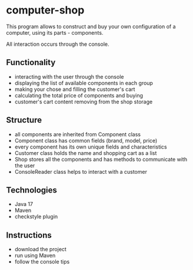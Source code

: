 # computer-shop

This program allows to construct and buy your own configuration of a computer,
using its parts - components.

All interaction occurs through the console.

## Functionality
 - interacting with the user through the console
 - displaying the list of available components in each group
 - making your chose and filling the customer's cart
 - calculating the total price of components and buying
 - customer's cart content removing from the shop storage

## Structure
- all components are inherited from Component class
- Component class has common fields (brand, model, price)
- every component has its own unique fields and characteristics
- Customer class holds the name and shopping cart as a list
- Shop stores all the components and has methods to communicate with the user
- ConsoleReader class helps to interact with a customer

## Technologies
- Java 17
- Maven
- checkstyle plugin

## Instructions
- download the project
- run using Maven
- follow the console tips
